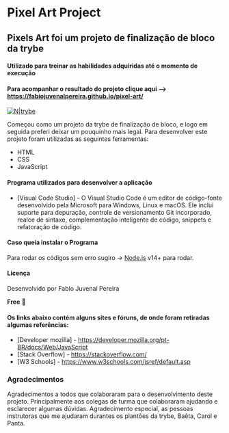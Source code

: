 # Pixel Art Project 
## Pixels Art foi um projeto de finalização de bloco da trybe
#### Utilizado para treinar as habilidades adquiridas até o momento de execução
#### Para acompanhar o resultado do projeto clique aqui --> https://fabiojuvenalpereira.github.io/pixel-art/
[![N|trybe](https://uploads-ssl.webflow.com/5fba98ad987231cf0efa3d58/5fba9c9a93a2e77624258d49_Logo.svg)](https://www.betrybe.com/)

Começou como um projeto da trybe de finalização de bloco, e logo em seguida preferi deixar um pouquinho mais legal.
Para desenvolver este projeto foram utilizadas as seguintes ferramentas:
- HTML
- CSS
- JavaScript

#### Programa utilizados para desenvolver a aplicação 
- [Visual Code Studio] - O Visual Studio Code é um editor de código-fonte desenvolvido pela Microsoft para Windows, Linux e macOS. Ele inclui suporte para depuração, controle de versionamento Git incorporado, realce de sintaxe, complementação inteligente de código, snippets e refatoração de código.

#### Caso queia instalar o Programa

Para rodar os códigos sem erro sugiro -> [Node.js](https://nodejs.org/) v14+ para rodar.

#### Licença
Desenvolvido por Fabio Juvenal Pereira 

**Free** :eyes:

#### Os links abaixo contém alguns sites e fóruns, de onde foram retiradas algumas referências:
- [Developer mozilla] - https://developer.mozilla.org/pt-BR/docs/Web/JavaScript
- [Stack Overflow] - https://stackoverflow.com/
- [W3 Schools] - https://www.w3schools.com/jsref/default.asp
### Agradecimentos
Agradecimentos a todos que colaboraram para o desenvolvimento deste projeto. Principalmente aos colegas de turma que colaboraram ajudando e esclarecer algumas dúvidas. Agradecimento especial, as pessoas instrutoras que me ajudaram durantes os plantões da trybe, Baêta, Carol e Panta.

